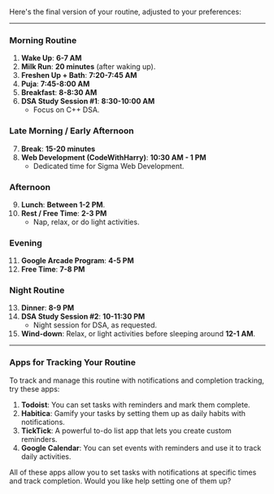 Here's the final version of your routine, adjusted to your preferences:

---

### Morning Routine
1. **Wake Up**: **6-7 AM**
2. **Milk Run**: **20 minutes** (after waking up).
3. **Freshen Up + Bath**: **7:20-7:45 AM**
4. **Puja**: **7:45-8:00 AM**
5. **Breakfast**: **8-8:30 AM**
6. **DSA Study Session #1**: **8:30-10:00 AM**
   - Focus on C++ DSA.

### Late Morning / Early Afternoon
7. **Break**: **15-20 minutes**
8. **Web Development (CodeWithHarry)**: **10:30 AM - 1 PM**
   - Dedicated time for Sigma Web Development.
   
### Afternoon
9. **Lunch**: **Between 1-2 PM**.
10. **Rest / Free Time**: **2-3 PM**
    - Nap, relax, or do light activities.

### Evening
11. **Google Arcade Program**: **4-5 PM**
12. **Free Time**: **7-8 PM**

### Night Routine
13. **Dinner**: **8-9 PM**
14. **DSA Study Session #2**: **10-11:30 PM**
    - Night session for DSA, as requested.
15. **Wind-down**: Relax, or light activities before sleeping around **12-1 AM**.

---

### Apps for Tracking Your Routine
To track and manage this routine with notifications and completion tracking, try these apps:

1. **Todoist**: You can set tasks with reminders and mark them complete.
2. **Habitica**: Gamify your tasks by setting them up as daily habits with notifications.
3. **TickTick**: A powerful to-do list app that lets you create custom reminders.
4. **Google Calendar**: You can set events with reminders and use it to track daily activities.

All of these apps allow you to set tasks with notifications at specific times and track completion. Would you like help setting one of them up?